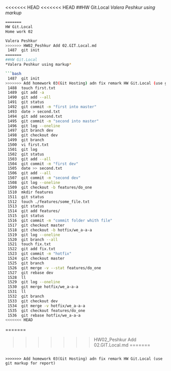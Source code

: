 <<<<<<< HEAD
<<<<<<< HEAD
##HW Git.Local
*Valera Peshkur using markup*

```bash
=======
HW Git.Local
Home work 02

Valera Peshkur
>>>>>>> HW02_Peshkur Add 02.GIT.Local.md
 1487  git init
=======
##HW Git.Local
*Valera Peshkur using markup*

```bash
 1487  git init 
>>>>>>> Add homework 03(Git Hosting) adn fix remark HW Git.Local (use git markup for report)
 1488  touch first.txt
 1489  git add -a
 1490  git add --all
 1491  git status
 1492  git commit -m "first into master"
 1493  date > second.txt
 1494  git add second.txt
 1495  git commit -m "second into master"
 1496  git log --oneline
 1497  git branch dev
 1498  git checkout dev
 1499  git branch
 1500  vi first.txt
 1501  git log
 1502  git status
 1503  git add --all
 1504  git commit -m "first dev"
 1505  date >> second.txt 
 1506  git add --all
 1507  git commit -m "second dev"
 1508  git log --oneline
 1509  git checkout -b features/do_one
 1510  mkdir features
 1511  git status
 1512  touch ./features/some_file.txt
 1513  git status
 1514  git add features/
 1515  git status
 1516  git commit -m "commit folder whith file"
 1517  git checkout master
 1518  git checkout -b hotfix/we_a-a-a
 1519  git log --oneline
 1520  git branch --all
 1521  touch fix.txt
 1522  git add fix.txt
 1523  git commit -m "hotfix"
 1524  git checkout master
 1525  git branch
 1526  git merge -v --stat features/do_one
 1527  git rebase dev
 1528  ll
 1529  git log --oneline
 1530  git merge hotfix/we_a-a-a
 1531  ll
 1532  git branch
 1533  git checkout dev
 1534  git merge -v hotfix/we_a-a-a
 1535  git checkout features/do_one
 1536  git rebase hotfix/we_a-a-a
<<<<<<< HEAD
```

=======
>>>>>>> HW02_Peshkur Add 02.GIT.Local.md
=======
```

>>>>>>> Add homework 03(Git Hosting) adn fix remark HW Git.Local (use git markup for report)
